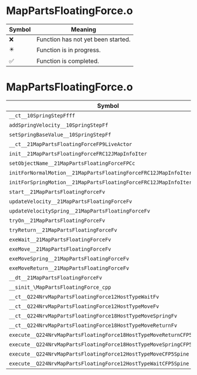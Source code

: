 # MapPartsFloatingForce.o
| Symbol | Meaning 
| ------------- | ------------- 
| :x: | Function has not yet been started. 
| :eight_pointed_black_star: | Function is in progress. 
| :white_check_mark: | Function is completed. 


# MapPartsFloatingForce.o
| Symbol | Decompiled? |
| ------------- | ------------- |
| `__ct__10SpringStepFfff` | :white_check_mark: |
| `addSpringVelocity__10SpringStepFf` | :white_check_mark: |
| `setSpringBaseValue__10SpringStepFf` | :white_check_mark: |
| `__ct__21MapPartsFloatingForceFP9LiveActor` | :white_check_mark: |
| `init__21MapPartsFloatingForceFRC12JMapInfoIter` | :white_check_mark: |
| `setObjectName__21MapPartsFloatingForceFPCc` | :white_check_mark: |
| `initForNormalMotion__21MapPartsFloatingForceFRC12JMapInfoIter` | :white_check_mark: |
| `initForSpringMotion__21MapPartsFloatingForceFRC12JMapInfoIter` | :white_check_mark: |
| `start__21MapPartsFloatingForceFv` | :x: |
| `updateVelocity__21MapPartsFloatingForceFv` | :white_check_mark: |
| `updateVelocitySpring__21MapPartsFloatingForceFv` | :x: |
| `tryOn__21MapPartsFloatingForceFv` | :white_check_mark: |
| `tryReturn__21MapPartsFloatingForceFv` | :white_check_mark: |
| `exeWait__21MapPartsFloatingForceFv` | :white_check_mark: |
| `exeMove__21MapPartsFloatingForceFv` | :x: |
| `exeMoveSpring__21MapPartsFloatingForceFv` | :white_check_mark: |
| `exeMoveReturn__21MapPartsFloatingForceFv` | :x: |
| `__dt__21MapPartsFloatingForceFv` | :white_check_mark: |
| `__sinit_\MapPartsFloatingForce_cpp` | :white_check_mark: |
| `__ct__Q224NrvMapPartsFloatingForce12HostTypeWaitFv` | :white_check_mark: |
| `__ct__Q224NrvMapPartsFloatingForce12HostTypeMoveFv` | :white_check_mark: |
| `__ct__Q224NrvMapPartsFloatingForce18HostTypeMoveSpringFv` | :white_check_mark: |
| `__ct__Q224NrvMapPartsFloatingForce18HostTypeMoveReturnFv` | :white_check_mark: |
| `execute__Q224NrvMapPartsFloatingForce18HostTypeMoveReturnCFP5Spine` | :white_check_mark: |
| `execute__Q224NrvMapPartsFloatingForce18HostTypeMoveSpringCFP5Spine` | :white_check_mark: |
| `execute__Q224NrvMapPartsFloatingForce12HostTypeMoveCFP5Spine` | :white_check_mark: |
| `execute__Q224NrvMapPartsFloatingForce12HostTypeWaitCFP5Spine` | :white_check_mark: |
